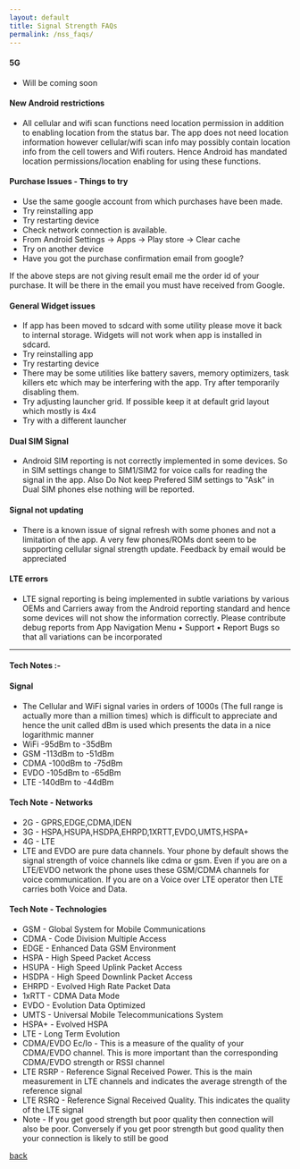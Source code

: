 ```yaml
---
layout: default
title: Signal Strength FAQs
permalink: /nss_faqs/
---
```


#### 5G
* Will be coming soon

#### New Android restrictions
* All cellular and wifi scan functions need location permission in addition to enabling location from the status bar. 
The app does not need location information however cellular/wifi scan info may possibly contain location info from the cell towers and Wifi routers. 
Hence Android has mandated location permissions/location enabling for using these functions.

#### Purchase Issues - Things to try
* Use the same google account from which purchases have been made.
* Try reinstalling app
* Try restarting device
* Check network connection is available.
* From Android Settings -> Apps -> Play store -> Clear cache
* Try on another device
* Have you got the purchase confirmation email from google? 

If the above steps are not giving result email me the order id of your purchase. It will be there in the email you must have received from Google.

#### General Widget issues
* If app has been moved to sdcard with some utility please move it back to internal storage. Widgets will not work when app is installed in sdcard.
* Try reinstalling app
* Try restarting device
* There may be some utilities like battery savers, memory optimizers, task killers etc which may be interfering with the app. Try after temporarily disabling them.
* Try adjusting launcher grid. If possible keep it at default grid layout which mostly is 4x4
* Try with a different launcher

#### Dual SIM Signal
* Android SIM reporting is not correctly implemented in some devices. So in SIM settings change to SIM1/SIM2 for voice calls for reading the signal in the app. Also Do Not keep Prefered SIM settings to "Ask" in Dual SIM phones else nothing will be reported.

#### Signal not updating
* There is a known issue of signal refresh with some phones and not a limitation of the app. A very few phones/ROMs dont seem to be supporting cellular signal strength update. Feedback by email would be appreciated

#### LTE errors
* LTE signal reporting is being implemented in subtle variations by various OEMs and Carriers away from the Android reporting standard and hence some devices will not show the information correctly. Please contribute debug reports from App Navigation Menu • Support • Report Bugs so that all variations can be incorporated

<hr/>

#### Tech Notes :-

#### Signal
* The Cellular and WiFi signal varies in orders of 1000s (The full range is actually more than a million times) which is difficult to appreciate and hence the unit called dBm is used which presents the data in a nice logarithmic manner
* WiFi -95dBm to -35dBm
* GSM -113dBm to -51dBm
* CDMA -100dBm to -75dBm
* EVDO -105dBm to -65dBm
* LTE -140dBm to -44dBm

#### Tech Note - Networks
* 2G - GPRS,EDGE,CDMA,IDEN
* 3G - HSPA,HSUPA,HSDPA,EHRPD,1XRTT,EVDO,UMTS,HSPA+
* 4G - LTE
* LTE and EVDO are pure data channels. Your phone by default shows the signal strength of voice channels like cdma or gsm. Even if you are on a LTE/EVDO network the phone uses these GSM/CDMA channels for voice communication. If you are on a Voice over LTE operator then LTE carries both Voice and Data.

#### Tech Note - Technologies
* GSM - Global System for Mobile Communications
* CDMA - Code Division Multiple Access
* EDGE - Enhanced Data GSM Environment
* HSPA - High Speed Packet Access
* HSUPA - High Speed Uplink Packet Access
* HSDPA - High Speed Downlink Packet Access
* EHRPD - Evolved High Rate Packet Data
* 1xRTT - CDMA Data Mode
* EVDO - Evolution Data Optimized
* UMTS - Universal Mobile Telecommunications System
* HSPA+ - Evolved HSPA
* LTE - Long Term Evolution
* CDMA/EVDO Ec/Io - This is a measure of the quality of your CDMA/EVDO channel. This is more important than the corresponding CDMA/EVDO strength or RSSI channel
* LTE RSRP - Reference Signal Received Power. This is the main measurement in LTE channels and indicates the average strength of the reference signal
* LTE RSRQ - Reference Signal Received Quality. This indicates the quality of the LTE signal
* Note - If you get good strength but poor quality then connection will also be poor. Conversely if you get poor strength but good quality then your connection is likely to still be good

[back](/)
